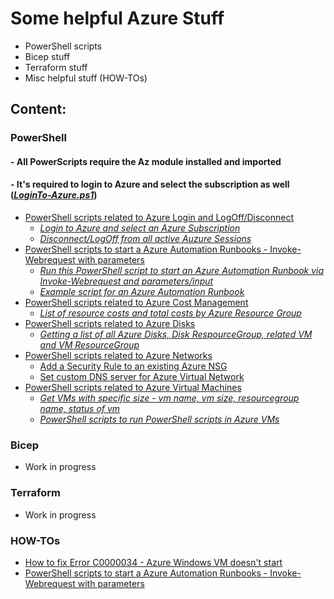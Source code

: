 # Some helpful Azure Stuff
- PowerShell scripts
- Bicep stuff
- Terraform stuff
- Misc helpful stuff (HOW-TOs)

## Content:
### PowerShell
#### - All PowerScripts require the Az module installed and imported
#### - It's required to login to Azure and select the subscription as well ([*LoginTo-Azure.ps1*](Azure_Login_and_Connect/LoginTo-Azure.ps1))
- [PowerShell scripts related to Azure Login and LogOff/Disconnect](Azure_Login_and_Connect)
  - [*Login to Azure and select an Azure Subscription*](Azure_Login_and_Connect/LoginTo-Azure.ps1)
  - [*Disconnect/LogOff from all active Auzure Sessions*](Azure_Login_and_Connect/Disconnect-AllAzureSessions.ps1)
- [PowerShell scripts to start a Azure Automation Runbooks - Invoke-Webrequest with parameters](How_to_start_AzureAutomationRunbook_viaWebhook_Powershell)
  - [*Run this PowerShell script to start an Azure Automation Runbook via Invoke-Webrequest and parameters/input*](How_to_start_AzureAutomationRunbook_viaWebhook_Powershell/Invoke-Webrequest_AutomationRunbook.ps1)
  - [*Example script for an Azure Automation Runbook*](How_to_start_AzureAutomationRunbook_viaWebhook_Powershell/RunbookPowerShellScript.ps1)
- [PowerShell scripts related to Azure Cost Management](Azure_Costmanagement)
  - [*List of resource costs and total costs by Azure Resource Group*](Azure_Costmanagement/Get-ResourceCostsByResourceGroup.ps1)
- [PowerShell scripts related to Azure Disks](Azure_Disks)
  - [*Getting a list of all Azure Disks, Disk RespourceGroup, related VM and VM ResourceGroup*](Azure_Disks/Get-AzureDisksAndRelatedVMs.ps1)
- [PowerShell scripts related to Azure Networks](Azure_Networks)
  - [Add a Security Rule to an existing Azure NSG](Azure_Networks/Add-NSGSecurityRule.ps1)
  - [Set custom DNS server for Azure Virtual Network](Azure_Networks/Set-CustomDNSforVNet.ps1)
- [PowerShell scripts related to Azure Virtual Machines](Azure_VMs)
  - [*Get VMs with specific size - vm name, vm size, resourcegroup name, status of vm*](Azure_VMs/Get-VMswithSpecificSize.ps1)
  - [*PowerShell scripts to run PowerShell scripts in Azure VMs*](Azure_VMs/RunPowerShellScriptsOnVMs)


### Bicep
- Work in progress

### Terraform
- Work in progress

### HOW-TOs
- [How to fix Error C0000034 - Azure Windows VM doesn't start](How_to_fix_Error_C0000034_Azure_VM_booting)
- [PowerShell scripts to start a Azure Automation Runbooks - Invoke-Webrequest with parameters](How_to_start_AzureAutomationRunbook_viaWebhook_Powershell)